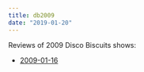 ```yaml
---
title: db2009
date: "2019-01-20"
---
```


Reviews of 2009 Disco Biscuits shows:

* <a href="db2009/2009-01-16">2009-01-16</a>
